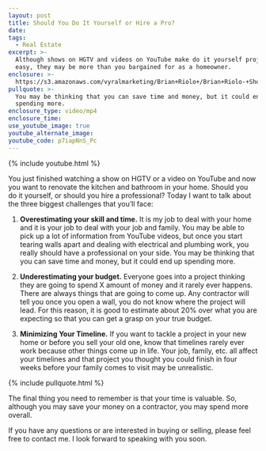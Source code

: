 ```yaml
---
layout: post
title: Should You Do It Yourself or Hire a Pro?
date:
tags:
  - Real Estate
excerpt: >-
  Although shows on HGTV and videos on YouTube make do it yourself projects seem
  easy, they may be more than you bargained for as a homeowner.
enclosure: >-
  https://s3.amazonaws.com/vyralmarketing/Brian+Riolo+/Brian+Riolo-+Should+You+Do+it+Yourself+or+Hire+a+Professional%253F.mp4
pullquote: >-
  You may be thinking that you can save time and money, but it could end up
  spending more.
enclosure_type: video/mp4
enclosure_time:
use_youtube_image: true
youtube_alternate_image:
youtube_code: p7iapNnS_Pc
---
```


{% include youtube.html %}

You just finished watching a show on HGTV or a video on YouTube and now you want to renovate the kitchen and bathroom in your home. Should you do it yourself, or should you hire a professional? Today I want to talk about the three biggest challenges that you’ll face:

1. **Overestimating your skill and time.** It is my job to deal with your home and it is your job to deal with your job and family. You may be able to pick up a lot of information from YouTube videos, but once you start tearing walls apart and dealing with electrical and plumbing work, you really should have a professional on your side. You may be thinking that you can save time and money, but it could end up spending more.

2. **Underestimating your budget.** Everyone goes into a project thinking they are going to spend X amount of money and it rarely ever happens. There are always things that are going to come up. Any contractor will tell you once you open a wall, you do not know where the project will lead. For this reason, it is good to estimate about 20% over what you are expecting so that you can get a grasp on your true budget.

3. **Minimizing Your Timeline.** If you want to tackle a project in your new home or before you sell your old one, know that timelines rarely ever work because other things come up in life. Your job, family, etc. all affect your timelines and that project you thought you could finish in four weeks before your family comes to visit may be unrealistic.

{% include pullquote.html %}

The final thing you need to remember is that your time is valuable. So, although you may save your money on a contractor, you may spend more overall.

If you have any questions or are interested in buying or selling, please feel free to contact me. I look forward to speaking with you soon. &nbsp;

&nbsp;

&nbsp;